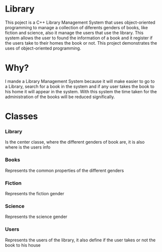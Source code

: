 # Library
This poject is a C++ Library Management System that uses object-oriented programming to manage a collection of diferents genders of books, like fiction and science, also it manage the users that use the library. This system allows the user to found the information of a book and it register if the users take to their homes the book or not. This project demonstrates the uses of object-oriented programming.
# Why?
I mande a Library Management System because it will make easier to go to a Library, search for a book in the system and if any user takes the book to his home it will appear in the system. With this system the time taken for the administration of the books will be reduced significally.
# Classes
### Library
Is the center classe, where the different genders of book are, it is also where is the users info
### Books
Represents the common properties of the different genders
### Fiction
Represents the fiction gender
### Science
Represents the science gender
### Users
Represents the users of the library, it also define if the user takes or not the book to his house

